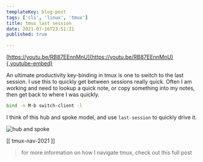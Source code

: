 ```yaml
---
templateKey: blog-post
tags: ['cli', 'linux', 'tmux']
title: tmux last session
date: 2021-07-16T23:51:21
published: true

---
```


[https://youtu.be/RB87EEnnMnU](https://youtu.be/RB87EEnnMnU){.youtube-embed}

An ultimate productivity key-binding in tmux is one to switch to the last session.  I use this to quickly get between sessions really quick.  Often I am working and need to lookup a quick note, or copy something into my notes, then get back to where I was quickly.

``` bash
bind -n M-b switch-client -l
```

I think of this hub and spoke model, and use `last-session` to quickly drive it.

![hub and spoke](https://images.waylonwalker.com/tmux-nav-hub-spoke.png)

[[ tmux-nav-2021 ]]

> for more information on how I navigate tmux, check out this full post
